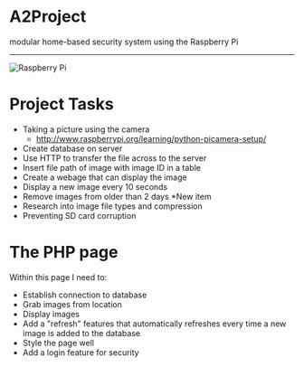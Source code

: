 A2Project
=========
modular home-based security system using the Raspberry Pi
<hr>

![Raspberry Pi](https://lh6.googleusercontent.com/-m88dpWcWBI4/AAAAAAAAAAI/AAAAAAAAAts/50q64HIGyxY/s100-c-k-no/photo.jpg)


Project Tasks
=============

 * Taking a picture using the camera
   * http://www.raspberrypi.org/learning/python-picamera-setup/
 * Create database on server
 * Use HTTP to transfer the file across to the server
 * Insert file path of image with image ID in a table
 * Create a webage that can display the image
 * Display a new image every 10 seconds
 * Remove images from older than 2 days
   *New item
 * Research into image file types and compression
 * Preventing SD card corruption


 The PHP page
 ============
 Within this page I need to:
  * Establish connection to database
  * Grab images from location
  * Display images
  * Add a "refresh" features that automatically refreshes every time a new image is added to the database
  * Style the page well
  * Add a login feature for security
